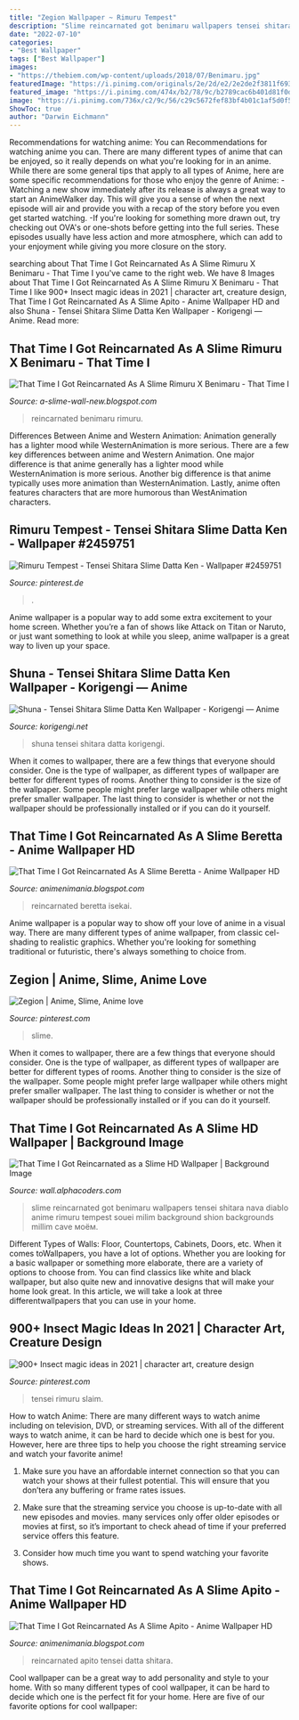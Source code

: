 ```yaml
---
title: "Zegion Wallpaper ~ Rimuru Tempest"
description: "Slime reincarnated got benimaru wallpapers tensei shitara nava diablo anime rimuru tempest souei milim background shion backgrounds millim cave моём"
date: "2022-07-10"
categories:
- "Best Wallpaper"
tags: ["Best Wallpaper"]
images:
- "https://thebiem.com/wp-content/uploads/2018/07/Benimaru.jpg"
featuredImage: "https://i.pinimg.com/originals/2e/2d/e2/2e2de2f3811f6935cc67da4bc1e6a5b7.jpg"
featured_image: "https://i.pinimg.com/474x/b2/78/9c/b2789cac6b401d81f0d0174b2247ad68.jpg"
image: "https://i.pinimg.com/736x/c2/9c/56/c29c5672fef83bf4b01c1af5d0f53d5c.jpg"
ShowToc: true
author: "Darwin Eichmann"
---
```



Recommendations for watching anime: You can
Recommendations for watching anime you can. There are many different types of anime that can be enjoyed, so it really depends on what you're looking for in an anime. While there are some general tips that apply to all types of Anime, here are some specific recommendations for those who enjoy the genre of Anime: 
-Watching a new show immediately after its release is always a great way to start an AnimeWalker day. This will give you a sense of when the next episode will air and provide you with a recap of the story before you even get started watching. 
-If you're looking for something more drawn out, try checking out OVA's or one-shots before getting into the full series. These episodes usually have less action and more atmosphere, which can add to your enjoyment while giving you more closure on the story.

	

		
searching about That Time I Got Reincarnated As A Slime Rimuru X Benimaru - That Time I you've came to the right web. We have 8 Images about That Time I Got Reincarnated As A Slime Rimuru X Benimaru - That Time I like 900+ Insect magic ideas in 2021 | character art, creature design, That Time I Got Reincarnated As A Slime Apito - Anime Wallpaper HD and also Shuna - Tensei Shitara Slime Datta Ken Wallpaper - Korigengi — Anime. Read more:
		
    
## That Time I Got Reincarnated As A Slime Rimuru X Benimaru - That Time I

<img loading=lazy src="https://thebiem.com/wp-content/uploads/2018/07/Benimaru.jpg" onerror="this.onerror=null;this.src='https://tse1.mm.bing.net/th?id=OIP.RjYtl6TxvTDdmkAV0xOPmQHaFN&amp;pid=15.1';" alt="That Time I Got Reincarnated As A Slime Rimuru X Benimaru - That Time I">

_Source: a-slime-wall-new.blogspot.com_

>reincarnated benimaru rimuru. 

	

Differences Between Anime and Western Animation: Animation generally has a lighter mood while WesternAnimation is more serious.
There are a few key differences between anime and Western Animation. One major difference is that anime generally has a lighter mood while WesternAnimation is more serious. Another big difference is that anime typically uses more animation than WesternAnimation. Lastly, anime often features characters that are more humorous than WestAnimation characters.

    
## Rimuru Tempest - Tensei Shitara Slime Datta Ken - Wallpaper #2459751

<img loading=lazy src="https://i.pinimg.com/736x/c2/9c/56/c29c5672fef83bf4b01c1af5d0f53d5c.jpg" onerror="this.onerror=null;this.src='https://tse4.mm.bing.net/th?id=OIP.bCqSKnLgYHHFPwitYLqdlQHaJQ&amp;pid=15.1';" alt="Rimuru Tempest - Tensei Shitara Slime Datta Ken - Wallpaper #2459751">

_Source: pinterest.de_

>. 

	

Anime wallpaper is a popular way to add some extra excitement to your home screen. Whether you’re a fan of shows like Attack on Titan or Naruto, or just want something to look at while you sleep, anime wallpaper is a great way to liven up your space.

    
## Shuna - Tensei Shitara Slime Datta Ken Wallpaper - Korigengi — Anime

<img loading=lazy src="https://1.bp.blogspot.com/-GNumTbJnqAQ/XAyZcmXBgYI/AAAAAAAAFBg/-uowW9PEW5Q3xI0bjO7Hd-Wuc4IM02fGwCEwYBhgL/s1600/PREV-Shuna.jpg" onerror="this.onerror=null;this.src='https://tse3.mm.bing.net/th?id=OIP.gmOjuFduadkUs4YPlDlOZgHaO0&amp;pid=15.1';" alt="Shuna - Tensei Shitara Slime Datta Ken Wallpaper - Korigengi — Anime">

_Source: korigengi.net_

>shuna tensei shitara datta korigengi. 

	

When it comes to wallpaper, there are a few things that everyone should consider. One is the type of wallpaper, as different types of wallpaper are better for different types of rooms. Another thing to consider is the size of the wallpaper. Some people might prefer large wallpaper while others might prefer smaller wallpaper. The last thing to consider is whether or not the wallpaper should be professionally installed or if you can do it yourself.

    
## That Time I Got Reincarnated As A Slime Beretta - Anime Wallpaper HD

<img loading=lazy src="https://lookaside.fbsbx.com/lookaside/crawler/media/?media_id=282339306510816" onerror="this.onerror=null;this.src='https://tse4.mm.bing.net/th?id=OIP.nTsSJqRqvblXBVOB811GDwHaLH&amp;pid=15.1';" alt="That Time I Got Reincarnated As A Slime Beretta - Anime Wallpaper HD">

_Source: animenimania.blogspot.com_

>reincarnated beretta isekai. 

	

Anime wallpaper is a popular way to show off your love of anime in a visual way. There are many different types of anime wallpaper, from classic cel-shading to realistic graphics. Whether you're looking for something traditional or futuristic, there's always something to choice from.

    
## Zegion | Anime, Slime, Anime Love

<img loading=lazy src="https://i.pinimg.com/236x/c7/c8/8b/c7c88b5ecc292a318071e94e46052c79.jpg?nii=t" onerror="this.onerror=null;this.src='https://tse4.mm.bing.net/th?id=OIP.x8UWCvvGhKXk-MTRSWvkQgAAAA&amp;pid=15.1';" alt="Zegion | Anime, Slime, Anime love">

_Source: pinterest.com_

>slime. 

	

When it comes to wallpaper, there are a few things that everyone should consider. One is the type of wallpaper, as different types of wallpaper are better for different types of rooms. Another thing to consider is the size of the wallpaper. Some people might prefer large wallpaper while others might prefer smaller wallpaper. The last thing to consider is whether or not the wallpaper should be professionally installed or if you can do it yourself.

    
## That Time I Got Reincarnated As A Slime HD Wallpaper | Background Image

<img loading=lazy src="https://images7.alphacoders.com/954/954408.png" onerror="this.onerror=null;this.src='https://tse1.mm.bing.net/th?id=OIP.f2CemltM0TANHh4UDbNRugHaGV&amp;pid=15.1';" alt="That Time I Got Reincarnated as a Slime HD Wallpaper | Background Image">

_Source: wall.alphacoders.com_

>slime reincarnated got benimaru wallpapers tensei shitara nava diablo anime rimuru tempest souei milim background shion backgrounds millim cave моём. 

	

Different Types of Walls: Floor, Countertops, Cabinets, Doors, etc.
When it comes toWallpapers, you have a lot of options. Whether you are looking for a basic wallpaper or something more elaborate, there are a variety of options to choose from. You can find classics like white and black wallpaper, but also quite new and innovative designs that will make your home look great. In this article, we will take a look at three differentwallpapers that you can use in your home.

    
## 900+ Insect Magic Ideas In 2021 | Character Art, Creature Design

<img loading=lazy src="https://i.pinimg.com/474x/b2/78/9c/b2789cac6b401d81f0d0174b2247ad68.jpg" onerror="this.onerror=null;this.src='https://tse2.mm.bing.net/th?id=OIP.XPMukfVCjpYlSX4UnIQ8cAAAAA&amp;pid=15.1';" alt="900+ Insect magic ideas in 2021 | character art, creature design">

_Source: pinterest.com_

>tensei rimuru slaim. 

	

How to watch Anime: There are many different ways to watch anime including on television, DVD, or streaming services.
With all of the different ways to watch anime, it can be hard to decide which one is best for you. However, here are three tips to help you choose the right streaming service and watch your favorite anime!
1. Make sure you have an affordable internet connection so that you can watch your shows at their fullest potential. This will ensure that you don’tera any buffering or frame rates issues.

2. Make sure that the streaming service you choose is up-to-date with all new episodes and movies. many services only offer older episodes or movies at first, so it’s important to check ahead of time if your preferred service offers this feature.

3. Consider how much time you want to spend watching your favorite shows.

    
## That Time I Got Reincarnated As A Slime Apito - Anime Wallpaper HD

<img loading=lazy src="https://i.pinimg.com/originals/2e/2d/e2/2e2de2f3811f6935cc67da4bc1e6a5b7.jpg" onerror="this.onerror=null;this.src='https://tse1.mm.bing.net/th?id=OIP.j1vqCSURLmAkjN9QT5fBKgHaHa&amp;pid=15.1';" alt="That Time I Got Reincarnated As A Slime Apito - Anime Wallpaper HD">

_Source: animenimania.blogspot.com_

>reincarnated apito tensei datta shitara. 

	

Cool wallpaper can be a great way to add personality and style to your home. With so many different types of cool wallpaper, it can be hard to decide which one is the perfect fit for your home. Here are five of our favorite options for cool wallpaper: 

